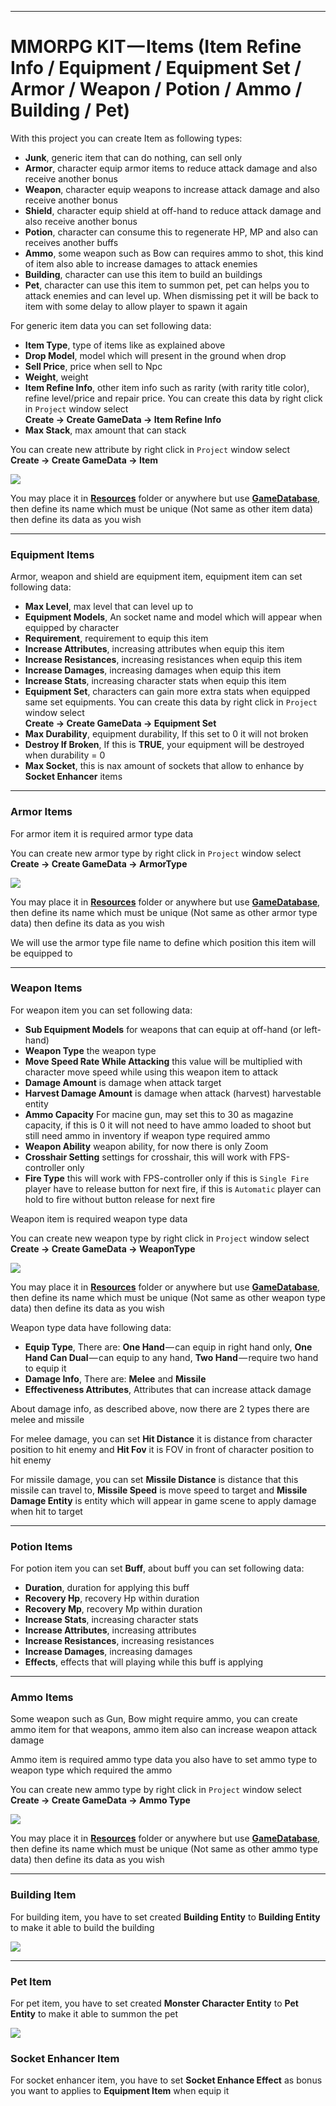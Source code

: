 * * *

MMORPG KIT — Items (Item Refine Info / Equipment / Equipment Set / Armor / Weapon / Potion / Ammo / Building / Pet)
================================================================================

With this project you can create Item as following types:

*   **Junk**, generic item that can do nothing, can sell only
*   **Armor**, character equip armor items to reduce attack damage and also receive another bonus
*   **Weapon**, character equip weapons to increase attack damage and also receive another bonus
*   **Shield**, character equip shield at off-hand to reduce attack damage and also receive another bonus
*   **Potion**, character can consume this to regenerate HP, MP and also can receives another buffs
*   **Ammo**, some weapon such as Bow can requires ammo to shot, this kind of item also able to increase damages to attack enemies
*   **Building**, character can use this item to build an buildings
*   **Pet**, character can use this item to summon pet, pet can helps you to attack enemies and can level up. When dismissing pet it will be back to item with some delay to allow player to spawn it again

For generic item data you can set following data:

*   **Item Type**, type of items like as explained above
*   **Drop Model**, model which will present in the ground when drop
*   **Sell Price**, price when sell to Npc
*   **Weight**, weight
*   **Item Refine Info**, other item info such as rarity (with rarity title color), refine level/price and repair price. You can create this data by right click in `Project` window select   
**Create -> Create GameData -> Item Refine Info**
*   **Max Stack**, max amount that can stack

You can create new attribute by right click in `Project` window select   
**Create -> Create GameData -> Item**

![](https://cdn-images-1.medium.com/max/1600/0*6PVE9xFgxZAXcRGR)

You may place it in [**Resources**](https://docs.unity3d.com/Manual/LoadingResourcesatRuntime.html)  folder or anywhere but use [**GameDatabase**](https://medium.com/suriyun-production/mmorpg-kit-game-database-ce081169f097), then define its name which must be unique (Not same as other item data) then define its data as you wish

* * *

### Equipment Items

Armor, weapon and shield are equipment item, equipment item can set following data:

*   **Max Level**, max level that can level up to
*   **Equipment Models**, An socket name and model which will appear when equipped by character
*   **Requirement**, requirement to equip this item
*   **Increase Attributes**, increasing attributes when equip this item
*   **Increase Resistances**, increasing resistances when equip this item
*   **Increase Damages**, increasing damages when equip this item
*   **Increase Stats**, increasing character stats when equip this item
*   **Equipment Set**, characters can gain more extra stats when equipped same set equipments. You can create this data by right click in `Project` window select   
**Create -> Create GameData -> Equipment Set**
*   **Max Durability**, equipment durability, If this set to 0 it will not broken
*   **Destroy If Broken**, If this is **TRUE**, your equipment will be destroyed when durability = 0
*   **Max Socket**, this is nax amount of sockets that allow to enhance by **Socket Enhancer** items

* * *

### Armor Items

For armor item it is required armor type data

You can create new armor type by right click in `Project` window select   
**Create -> Create GameData -> ArmorType**

![](https://cdn-images-1.medium.com/max/1600/0*8U1SxLXvCBLm40q2)

You may place it in [**Resources**](https://docs.unity3d.com/Manual/LoadingResourcesatRuntime.html)  folder or anywhere but use [**GameDatabase**](https://medium.com/suriyun-production/mmorpg-kit-game-database-ce081169f097), then define its name which must be unique (Not same as other armor type data) then define its data as you wish

We will use the armor type file name to define which position this item will be equipped to

* * *

### Weapon Items

For weapon item you can set following data:
*   **Sub Equipment Models** for weapons that can equip at off-hand (or left-hand)
*   **Weapon Type** the weapon type
*   **Move Speed Rate While Attacking** this value will be multiplied with character move speed while using this weapon item to attack
*   **Damage Amount** is damage when attack target
*   **Harvest Damage Amount** is damage when attack (harvest) harvestable entity
*   **Ammo Capacity** For macine gun, may set this to 30 as magazine capacity, if this is 0 it will not need to have ammo loaded to shoot but still need ammo in inventory if weapon type required ammo
*   **Weapon Ability** weapon ability, for now there is only Zoom
*   **Crosshair Setting** settings for crosshair, this will work with FPS-controller only
*   **Fire Type** this will work with FPS-controller only if this is `Single Fire` player have to release button for next fire, if this is `Automatic` player can hold to fire without button release for next fire

Weapon item is required weapon type data

You can create new weapon type by right click in `Project` window select   
**Create -> Create GameData -> WeaponType**

![](https://cdn-images-1.medium.com/max/1600/0*9bZLVRqeUj3uyqpX)

You may place it in [**Resources**](https://docs.unity3d.com/Manual/LoadingResourcesatRuntime.html)  folder or anywhere but use [**GameDatabase**](https://medium.com/suriyun-production/mmorpg-kit-game-database-ce081169f097), then define its name which must be unique (Not same as other weapon type data) then define its data as you wish

Weapon type data have following data:

*   **Equip Type**, There are: **One Hand** — can equip in right hand only, **One Hand Can Dual** — can equip to any hand, **Two Hand** — require two hand to equip it
*   **Damage Info**, There are: **Melee** and **Missile**
*   **Effectiveness Attributes**, Attributes that can increase attack damage

About damage info, as described above, now there are 2 types there are melee and missile

For melee damage, you can set **Hit Distance** it is distance from character position to hit enemy and **Hit Fov** it is FOV in front of character position to hit enemy

For missile damage, you can set **Missile Distance** is distance that this missile can travel to, **Missile Speed** is move speed to target and **Missile Damage Entity** is entity which will appear in game scene to apply damage when hit to target

* * *

### Potion Items

For potion item you can set **Buff**, about buff you can set following data:

*   **Duration**, duration for applying this buff
*   **Recovery Hp**, recovery Hp within duration
*   **Recovery Mp**, recovery Mp within duration
*   **Increase Stats**, increasing character stats
*   **Increase Attributes**, increasing attributes
*   **Increase Resistances**, increasing resistances
*   **Increase Damages**, increasing damages
*   **Effects**, effects that will playing while this buff is applying

* * *

### Ammo Items

Some weapon such as Gun, Bow might require ammo, you can create ammo item for that weapons, ammo item also can increase weapon attack damage

Ammo item is required ammo type data you also have to set ammo type to weapon type which required the ammo

You can create new ammo type by right click in `Project` window select   
**Create -> Create GameData -> Ammo Type**

![](https://cdn-images-1.medium.com/max/1600/0*A8_7zsQX79qSfjRr)

You may place it in [**Resources**](https://docs.unity3d.com/Manual/LoadingResourcesatRuntime.html)  folder or anywhere but use [**GameDatabase**](https://medium.com/suriyun-production/mmorpg-kit-game-database-ce081169f097), then define its name which must be unique (Not same as other ammo type data) then define its data as you wish

* * *

### Building Item

For building item, you have to set created **Building Entity** to **Building Entity** to make it able to build the building

![](https://cdn-images-1.medium.com/max/1600/1*T5xk2bN7KQcUSwN0ZnNpGg.png)

* * *

### Pet Item

For pet item, you have to set created **Monster Character Entity** to **Pet Entity** to make it able to summon the pet

![](https://cdn-images-1.medium.com/max/1600/1*1r_cPZbCY-owsjzk6KcYIQ.png)

### Socket Enhancer Item

For socket enhancer item, you have to set **Socket Enhance Effect** as bonus you want to applies to **Equipment Item** when equip it
